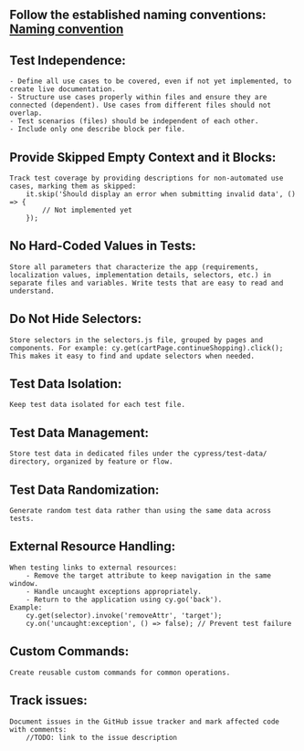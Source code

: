 ## Follow the established naming conventions: [Naming convention](docs/naming-conventions.md)

## Test Independence:

    - Define all use cases to be covered, even if not yet implemented, to create live documentation.
    - Structure use cases properly within files and ensure they are connected (dependent). Use cases from different files should not overlap.
    - Test scenarios (files) should be independent of each other.
    - Include only one describe block per file.

## Provide Skipped Empty Context and it Blocks:

    Track test coverage by providing descriptions for non-automated use cases, marking them as skipped:
        it.skip('Should display an error when submitting invalid data', () => {
            // Not implemented yet
        });

## No Hard-Coded Values in Tests:

    Store all parameters that characterize the app (requirements, localization values, implementation details, selectors, etc.) in separate files and variables. Write tests that are easy to read and understand.

## Do Not Hide Selectors:

    Store selectors in the selectors.js file, grouped by pages and components. For example: cy.get(cartPage.continueShopping).click(); This makes it easy to find and update selectors when needed.

## Test Data Isolation:

    Keep test data isolated for each test file.

## Test Data Management:

    Store test data in dedicated files under the cypress/test-data/ directory, organized by feature or flow.

## Test Data Randomization:

    Generate random test data rather than using the same data across tests.

## External Resource Handling:

    When testing links to external resources:
        - Remove the target attribute to keep navigation in the same window.
        - Handle uncaught exceptions appropriately.
        - Return to the application using cy.go('back').
    Example:
        cy.get(selector).invoke('removeAttr', 'target');
        cy.on('uncaught:exception', () => false); // Prevent test failure

## Custom Commands:

    Create reusable custom commands for common operations.

## Track issues:

    Document issues in the GitHub issue tracker and mark affected code with comments:
        //TODO: link to the issue description
